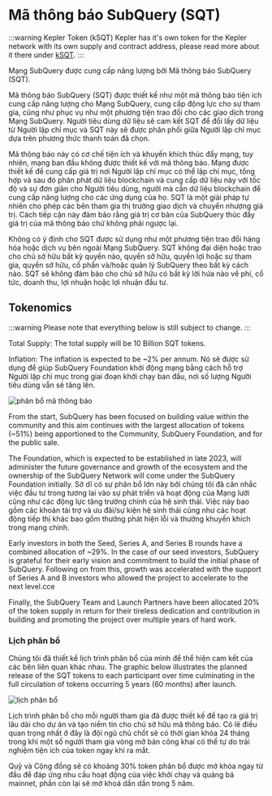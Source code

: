 # Mã thông báo SubQuery (SQT)

:::warning Kepler Token (kSQT) Kepler has it's own token for the Kepler network with its own supply and contract address, please read more about it there under [kSQT](./kepler/ksqt.md). :::

Mạng SubQuery được cung cấp năng lượng bởi Mã thông báo SubQuery (SQT).

Mã thông báo SubQuery (SQT) được thiết kế như một mã thông báo tiện ích cung cấp năng lượng cho Mạng SubQuery, cung cấp động lực cho sự tham gia, cũng như phục vụ như một phương tiện trao đổi cho các giao dịch trong Mạng SubQuery. Người tiêu dùng dữ liệu sẽ cam kết SQT để đổi lấy dữ liệu từ Người lập chỉ mục và SQT này sẽ được phân phối giữa Người lập chỉ mục dựa trên phương thức thanh toán đã chọn.

Mã thông báo này có cơ chế tiện ích và khuyến khích thúc đẩy mạng, tuy nhiên, mạng ban đầu không được thiết kế với mã thông báo. Mạng được thiết kế để cung cấp giá trị nơi Người lập chỉ mục có thể lập chỉ mục, tổng hợp và sau đó phân phát dữ liệu blockchain và cung cấp dữ liệu này với tốc độ và sự đơn giản cho Người tiêu dùng, người mà cần dữ liệu blockchain để cung cấp năng lượng cho các ứng dụng của họ. SQT là một giải pháp tự nhiên cho phép các bên tham gia thị trường giao dịch và chuyển nhượng giá trị. Cách tiếp cận này đảm bảo rằng giá trị cơ bản của SubQuery thúc đẩy giá trị của mã thông báo chứ không phải ngược lại.

Không có ý định cho SQT được sử dụng như một phương tiện trao đổi hàng hóa hoặc dịch vụ bên ngoài Mạng SubQuery. SQT không đại diện hoặc trao cho chủ sở hữu bất kỳ quyền nào, quyền sở hữu, quyền lợi hoặc sự tham gia, quyền sở hữu, cổ phần và/hoặc quản lý SubQuery theo bất kỳ cách nào. SQT sẽ không đảm bảo cho chủ sở hữu có bất kỳ lời hứa nào về phí, cổ tức, doanh thu, lợi nhuận hoặc lợi nhuận đầu tư.

## Tokenomics

:::warning
Please note that everything below is still subject to change.
:::

Total Supply: The total supply will be 10 Billion SQT tokens.

Inflation: The inflation is expected to be ~2% per annum. Nó sẽ được sử dụng để giúp SubQuery Foundation khởi động mạng bằng cách hỗ trợ Người lập chỉ mục trong giai đoạn khởi chạy ban đầu, nơi số lượng Người tiêu dùng vẫn sẽ tăng lên.

![phân bổ mã thông báo](/assets/img/token_allocation.png)

From the start, SubQuery has been focused on building value within the community and this aim continues with the largest allocation of tokens (~51%) being apportioned to the Community, SubQuery Foundation, and for the public sale.

The Foundation, which is expected to be established in late 2023, will administer the future governance and growth of the ecosystem and the ownership of the SubQuery Network will come under the SubQuery Foundation initially. Sở dĩ có sự phân bổ lớn này bởi chúng tôi đã cân nhắc việc đầu tư trong tương lai vào sự phát triển và hoạt động của Mạng lưới cũng như các động lực tăng trưởng chính của hệ sinh thái. Việc này bao gồm các khoản tài trợ và ưu đãi/sự kiện hệ sinh thái cũng như các hoạt động tiếp thị khác bao gồm thưởng phát hiện lỗi và thưởng khuyến khích trong mạng chính.

Early investors in both the Seed, Series A, and Series B rounds have a combined allocation of ~29%. In the case of our seed investors, SubQuery is grateful for their early vision and commitment to build the initial phase of SubQuery. Following on from this, growth was accelerated with the support of Series A and B investors who allowed the project to accelerate to the next level.cce

Finally, the SubQuery Team and Launch Partners have been allocated 20% of the token supply in return for their tireless dedication and contribution in building and promoting the project over multiple years of hard work.

### Lịch phân bổ

Chúng tôi đã thiết kế lịch trình phân bổ của mình để thể hiện cam kết của các bên liên quan khác nhau. The graphic below illustrates the planned release of the SQT tokens to each participant over time culminating in the full circulation of tokens occurring 5 years (60 months) after launch.

![lịch phân bổ](/assets/img/vesting_schedule.png)

Lịch trình phân bổ cho mỗi người tham gia đã được thiết kế để tạo ra giá trị lâu dài cho dự án và tạo niềm tin cho chủ sở hữu mã thông báo. Có lẽ điều quan trọng nhất ở đây là đội ngũ chủ chốt sẽ có thời gian khóa 24 tháng trong khi một số người tham gia vòng mở bán công khai có thể tự do trải nghiệm tiện ích của token ngay khi ra mắt.

Quỹ và Cộng đồng sẽ có khoảng 30% token phân bổ được mở khóa ngay từ đầu để đáp ứng nhu cầu hoạt động của việc khởi chạy và quảng bá mainnet, phần còn lại sẽ mở khoá dần dần trong 5 năm.
